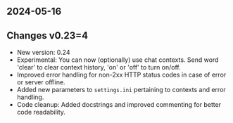 ## 2024-05-16
## Changes v0.23=4
* New version: 0.24
* Experimental: You can now (optionally) use chat contexts. Send word 'clear' to clear context history, 'on' or 'off' to turn on/off.
* Improved error handling for non-2xx HTTP status codes in case of error or server offline.
* Added new parameters to `settings.ini` pertaining to contexts and error handling.
* Code cleanup: Added docstrings and improved commenting for better code readability.
